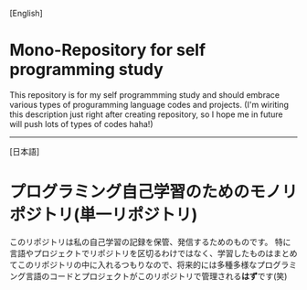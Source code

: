 [English]

# Mono-Repository for self programming study

This repository is for my self programmming study and should embrace various types of proguramming language codes and projects.
(I'm wiriting this description just right after creating repository, so I hope me in future will push lots of types of codes haha!)

---

[日本語]

# プログラミング自己学習のためのモノリポジトリ(単一リポジトリ)

このリポジトリは私の自己学習の記録を保管、発信するためのものです。
特に言語やプロジェクトでリポジトリを区切るわけではなく、学習したものはまとめてこのリポジトリの中に入れるつもりなので、将来的には多種多様なプログラミング言語のコードとプロジェクトがこのリポジトリで管理される**はず**です(笑)
